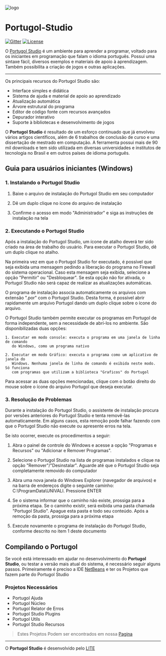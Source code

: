 ![logo](https://raw.githubusercontent.com/UNIVALI-LITE/Portugol-Studio/master/portulogo.png)
# Portugol-Studio

[![Gitter](https://badges.gitter.im/UNIVALI-LITE/Portugol-Studio.svg)](https://gitter.im/UNIVALI-LITE/Portugol-Studio?utm_source=badge&utm_medium=badge&utm_campaign=pr-badge) [![License](https://img.shields.io/badge/License-GPL--3.0-4AB495.svg)](https://github.com/UNIVALI-LITE/Portugol-Studio/blob/master/LICENSE.md)

O [Portugol Studio](http://lite.acad.univali.br/portugol/) é um ambiente para aprender a programar, voltado para os iniciantes em programação que falam o idioma português. Possui uma sintaxe fácil, diversos exemplos e materiais de apoio à aprendizagem. Também possibilita a criação de jogos e outras aplicações.
***
Os principais recursos do Portugol Studio são:

* Interface simples e didática
* Sistema de ajuda e material de apoio ao aprendizado
* Atualização automática
* Árvore estrutural do programa
* Editor de código fonte com recursos avançados
* Depurador interativo
* Suporte à bibliotecas e desenvolvimento de jogos

O **Portugol Studio** é resultado de um esforço continuado que já envolveu vários artigos científicos, além de 6 trabalhos de conclusão de curso e uma dissertação de mestrado em computação. A ferramenta possui mais de 90 mil downloads e tem sido utilizada em diversas universidades e institutos de tecnologia no Brasil e em outros países de idioma português.

## Guia para usuários iniciantes (Windows)

### 1. Instalando o Portugol Studio

1. Baixe o arquivo de instalação do Portugol Studio em seu computador

2. Dê um duplo clique no ícone do arquivo de instalação

3. Confirme o acesso em modo "Administrador" e siga as instruções de instalação na tela

### 2. Executando o Portugol Studio

Após a instalação do Portugol Studio, um ícone de atalho deverá ter sido criado na área
de trabalho do usuário. Para executar o Portugol Studio, dê um duplo clique no atalho.

Na primeira vez em que o Portugol Studio for executado, é possível que seja exibida uma 
mensagem pedindo a liberação do programa no Firewall do sistema operacional. Caso esta
mensagem seja exibida, selecione a opção "Permitir" ou "Desbloquear". Se esta opção não
for ativada, o Portugol Studio não será capaz de realizar as atualizações automáticas.

O programa de instalação associa automaticamente os arquivos com extensão ".por" com o 
Portugol Studio. Desta forma, é possível abrir rapidamente um arquivo Portugol dando
um duplo clique sobre o ícone do arquivo.

O Portugol Studio também permite executar os programas em Portugol de forma independente,
sem a necessidade de abrí-los no ambiente. São disponibilizadas duas opções:

    1. Executar em modo console: executa o programa em uma janela de linha de comando
	   do Windows, como um programa nativo

    2. Executar em modo Gráfico: executa o programa como um aplicativo de janela do 
	   Windows. Nenhuma janela de linha de comando é exibida neste modo. Só funciona
	   com programas que utilizam a biblioteca "Graficos" do Portugol
		
Para acessar as duas opções mencionadas, clique com o botão direito do mouse sobre o
ícone do arquivo Portugol que deseja executar.


### 3. Resolução de Problemas

Durante a instalação do Portugol Studio, o assistente de instalação procura por versões
anteriores do Portugol Studio e tenta removê-las automaticamente. Em alguns casos, esta
remoção pode falhar fazendo com que o Portugol Studio não execute ou apresente erros na
tela.

Se isto ocorrer, execute os procedimentos a seguir:

1. Abra o painel de controle do Windows e acesse a opção "Programas e Recursos" ou 
   "Adicionar e Remover Programas".
   
2. Selecione o Portugol Studio na lista de programas instalados e clique na opção
   "Remover"/"Desinstalar". Aguarde até que o Portugol Studio seja completamente
   removido do computador
   
3. Abra uma nova janela do Windows Explorer (navegador de arquivos) e na barra de endereços
   digite o seguinte caminho: C:\ProgramData\UNIVALI. Pressione ENTER
   
4. Se o sistema informar que o caminho não existe, prossiga para a próxima etapa. Se o 
   caminho existir, será exibida uma pasta chamada "Portugol Studio". Apague esta pasta e todo
   seu conteúdo. Após a remoção da pasta, prossiga para a próxima etapa
   
5. Execute novamente o programa de instalação do Portugol Studio, conforme descrito no item
   1 deste documento
   


## Compilando o Portugol
Se você está interessado em ajudar no desenvolvimento do  **Portugol Studio**, ou testar a versão mais atual do sistema, é necessário seguir alguns passos.
Primeiramente é preciso a IDE [NetBeans](https://netbeans.org/) e ter os Projetos que fazem parte do Portugol Studio
### Projetos Necessários
* Portugol Ajuda
* Portugol Núcleo
* Portugol Relator de Erros
* Portugol Studio Plugins
* Portugol Utils
* Portugol Studio Recursos

>Estes Projetos Podem ser encontrados em nossa [Pagina](https://github.com/UNIVALI-LITE)

***
O **Portugol Studio** é desenvolvido pelo [LITE](http://lite.acad.univali.br/)
